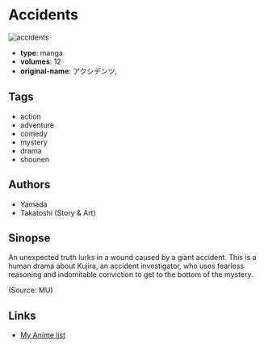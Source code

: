 # Accidents

![accidents](https://cdn.myanimelist.net/images/manga/2/89491.jpg)

-   **type**: manga
-   **volumes**: 12
-   **original-name**: アクシデンツ,

## Tags

-   action
-   adventure
-   comedy
-   mystery
-   drama
-   shounen

## Authors

-   Yamada
-   Takatoshi (Story & Art)

## Sinopse

An unexpected truth lurks in a wound caused by a giant accident. This is a human drama about Kujira, an accident investigator, who uses fearless reasoning and indomitable conviction to get to the bottom of the mystery.

(Source: MU)

## Links

-   [My Anime list](https://myanimelist.net/manga/50685/Accidents)
